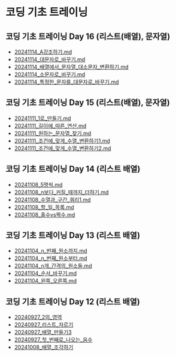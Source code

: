 # 코딩 기초 트레이닝

## 코딩 기초 트레이닝 Day 16 (리스트(배열), 문자열)
- [20241114_A강조하기.md](20241114_A%EA%B0%95%EC%A1%B0%ED%95%98%EA%B8%B0.md)
- [20241114_대문자로_바꾸기.md](20241114_%EB%8C%80%EB%AC%B8%EC%9E%90%EB%A1%9C_%EB%B0%94%EA%BE%B8%EA%B8%B0.md)
- [20241114_배열에서_문자열_대소문자_변환하기.md](20241114_%EB%B0%B0%EC%97%B4%EC%97%90%EC%84%9C_%EB%AC%B8%EC%9E%90%EC%97%B4_%EB%8C%80%EC%86%8C%EB%AC%B8%EC%9E%90_%EB%B3%80%ED%99%98%ED%95%98%EA%B8%B0.md)
- [20241114_소문자로_바꾸기.md](20241114_%EC%86%8C%EB%AC%B8%EC%9E%90%EB%A1%9C_%EB%B0%94%EA%BE%B8%EA%B8%B0.md)
- [20241114_특정한_문자를_대문자로_바꾸기.md](20241114_%ED%8A%B9%EC%A0%95%ED%95%9C_%EB%AC%B8%EC%9E%90%EB%A5%BC_%EB%8C%80%EB%AC%B8%EC%9E%90%EB%A1%9C_%EB%B0%94%EA%BE%B8%EA%B8%B0.md)

## 코딩 기초 트레이닝 Day 15 (리스트(배열), 문자열)
- [20241111_1로_만들기.md](20241111_1%EB%A1%9C_%EB%A7%8C%EB%93%A4%EA%B8%B0.md)<br>
- [20241111_길이에_따른_연산.md](20241111_%EA%B8%B8%EC%9D%B4%EC%97%90_%EB%94%B0%EB%A5%B8_%EC%97%B0%EC%82%B0.md)<br>
- [20241111_원하는_문자열_찾기.md](20241111_%EC%9B%90%ED%95%98%EB%8A%94_%EB%AC%B8%EC%9E%90%EC%97%B4_%EC%B0%BE%EA%B8%B0.md)<br>
- [20241111_조건에_맞게_수열_변환하기1.md](20241111_%EC%A1%B0%EA%B1%B4%EC%97%90_%EB%A7%9E%EA%B2%8C_%EC%88%98%EC%97%B4_%EB%B3%80%ED%99%98%ED%95%98%EA%B8%B01.md)<br>
- [20241111_조건에_맞게_수열_변환하기2.md](20241111_%EC%A1%B0%EA%B1%B4%EC%97%90_%EB%A7%9E%EA%B2%8C_%EC%88%98%EC%97%B4_%EB%B3%80%ED%99%98%ED%95%98%EA%B8%B02.md)<br>

## 코딩 기초 트레이닝 Day 14 (리스트 배열)
- [20241108_5명씩.md](20241108_5%EB%AA%85%EC%94%A9.md)<br>
- [20241108_n보다_커질_때까지_더하기.md](20241108_n%EB%B3%B4%EB%8B%A4_%EC%BB%A4%EC%A7%88_%EB%95%8C%EA%B9%8C%EC%A7%80_%EB%8D%94%ED%95%98%EA%B8%B0.md)<br>
- [20241108_수열과_구간_쿼리1.md](20241108_%EC%88%98%EC%97%B4%EA%B3%BC_%EA%B5%AC%EA%B0%84_%EC%BF%BC%EB%A6%AC1.md)<br>
- [20241108_할_일_목록.md](20241108_%ED%95%A0_%EC%9D%BC_%EB%AA%A9%EB%A1%9D.md)<br>
- [20241108_홀수vs짝수.md](20241108_%ED%99%80%EC%88%98vs%EC%A7%9D%EC%88%98.md)

## 코딩 기초 트레이닝 Day 13 (리스트 배열)

- [20241104_n_번째_원소까지.md](20241104_n_%EB%B2%88%EC%A7%B8_%EC%9B%90%EC%86%8C%EA%B9%8C%EC%A7%80.md)<br>
- [20241104_n_번째_원소부터.md](20241104_n_%EB%B2%88%EC%A7%B8_%EC%9B%90%EC%86%8C%EB%B6%80%ED%84%B0.md)<br>
- [20241104_n개_간격의_원소들.md](20241104_n%EA%B0%9C_%EA%B0%84%EA%B2%A9%EC%9D%98_%EC%9B%90%EC%86%8C%EB%93%A4.md)<br>
- [20241104_순서_바꾸기.md](20241104_%EC%88%9C%EC%84%9C_%EB%B0%94%EA%BE%B8%EA%B8%B0.md)<br>
- [20241104_왼쪽_오른쪽.md](20241104_%EC%99%BC%EC%AA%BD_%EC%98%A4%EB%A5%B8%EC%AA%BD.md)

## 코딩 기초 트레이닝 Day 12 (리스트 배열)

- [20240927_2의_영역](20240927_2%EC%9D%98_%EC%98%81%EC%97%AD.md) <br>
- [20240927_리스트_자르기](20240927_%EB%A6%AC%EC%8A%A4%ED%8A%B8_%EC%9E%90%EB%A5%B4%EA%B8%B0.md)<br>
- [20240927_배열_만들기3](20240927_%EB%B0%B0%EC%97%B4_%EB%A7%8C%EB%93%A4%EA%B8%B03.md)<br>
- [20240927_첫_번째로_나오는_음수](20240927_%EC%B2%AB_%EB%B2%88%EC%A7%B8%EB%A1%9C_%EB%82%98%EC%98%A4%EB%8A%94_%EC%9D%8C%EC%88%98.md)<br>
- [20241008_배열_조각하기](20241008_%EB%B0%B0%EC%97%B4_%EC%A1%B0%EA%B0%81%ED%95%98%EA%B8%B0.md)





